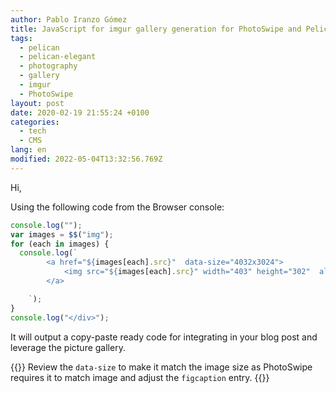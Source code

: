 ```yaml
---
author: Pablo Iranzo Gómez
title: JavaScript for imgur gallery generation for PhotoSwipe and Pelican-Elegant
tags:
  - pelican
  - pelican-elegant
  - photography
  - gallery
  - imgur
  - PhotoSwipe
layout: post
date: 2020-02-19 21:55:24 +0100
categories:
  - tech
  - CMS
lang: en
modified: 2022-05-04T13:32:56.769Z
---
```


Hi,

Using the following code from the Browser console:

```js
console.log("");
var images = $$("img");
for (each in images) {
  console.log(`
        <a href="${images[each].src}"  data-size="4032x3024">
            <img src="${images[each].src}" width="403" height="302"  alt="Image description" />
        </a>

    `);
}
console.log("</div>");
```

It will output a copy-paste ready code for integrating in your blog post and leverage the picture gallery.

{{<warning>}}
Review the `data-size` to make it match the image size as PhotoSwipe requires it to match image and adjust the `figcaption` entry.
{{</warning>}}
